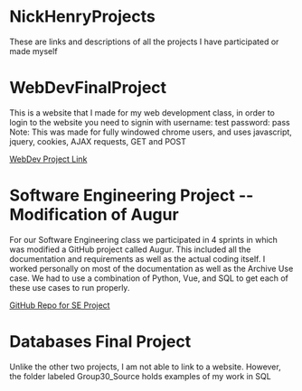 # NickHenryProjects
These are links and descriptions of all the projects I have participated or made myself

# WebDevFinalProject
This is a website that I made for my web development class, in order to login to the website you need
to signin with username: test password: pass
Note: This was made for fully windowed chrome users, and uses javascript, jquery, cookies, AJAX requests, GET and POST

[WebDev Project Link](http://ec2-18-220-102-70.us-east-2.compute.amazonaws.com/)

# Software Engineering Project -- Modification of Augur
For our Software Engineering class we participated in 4 sprints in which was modified a GitHub project called Augur.
This included all the documentation and requirements as well as the actual coding itself. I worked personally on most of 
the documentation as well as the Archive Use case. We had to use a combination of Python, Vue, and SQL to get each of these
use cases to run properly.

[GitHub Repo for SE Project](https://github.com/mmhxv3/4320Group18)

# Databases Final Project
Unlike the other two projects, I am not able to link to a website. However, the folder labeled Group30_Source holds
examples of my work in SQL
